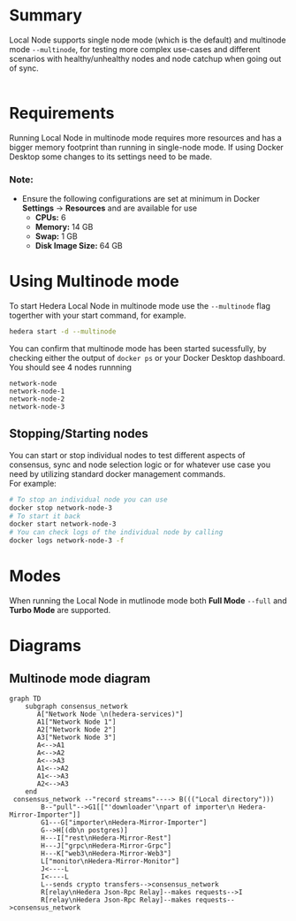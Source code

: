 # Summary

Local Node supports single node mode (which is the default) and multinode mode `--multinode`, for testing more complex use-cases and different scenarios with healthy/unhealthy nodes and node catchup when going out of sync.
<br><br>

# Requirements

Running Local Node in multinode mode requires more resources and has a bigger memory footprint than running in single-node mode. If using Docker Desktop some changes to its settings need to be made.

### Note:

- Ensure the following configurations are set at minimum in Docker **Settings** -> **Resources** and are available for use
  - **CPUs:** 6
  - **Memory:** 14 GB
  - **Swap:** 1 GB
  - **Disk Image Size:** 64 GB

# Using Multinode mode
To start Hedera Local Node in multinode mode use the `--multinode` flag togerther with your start command, for example.

```bash
hedera start -d --multinode
```
You can confirm that multinode mode has been started sucessfully, by checking either the output of `docker ps` or your Docker Desktop dashboard.  
You should see 4 nodes runnning
```
network-node
network-node-1
network-node-2
network-node-3
```

## Stopping/Starting nodes
You can start or stop individual nodes to test different aspects of consensus, sync and node selection logic or for whatever use case you need by utilizing standard docker management commands.  
For example:
```bash
# To stop an individual node you can use
docker stop network-node-3
# To start it back 
docker start network-node-3
# You can check logs of the individual node by calling
docker logs network-node-3 -f
```

# Modes

When running the Local Node in mutlinode mode both **Full Mode** `--full` and **Turbo Mode** are supported.

# Diagrams


## Multinode mode diagram

```mermaid
graph TD
    subgraph consensus_network
       A["Network Node \n(hedera-services)"]
       A1["Network Node 1"]
       A2["Network Node 2"]
       A3["Network Node 3"]
       A<-->A1
       A<-->A2
       A<-->A3
       A1<-->A2
       A1<-->A3
       A2<-->A3
    end
 consensus_network --"record streams"----> B((("Local directory")))
        B--"pull"-->G1[["'downloader'\npart of importer\n Hedera-Mirror-Importer"]]
        G1---G["importer\nHedera-Mirror-Importer"]
        G-->H[(db\n postgres)]
        H---I["rest\nHedera-Mirror-Rest"]
        H---J["grpc\nHedera-Mirror-Grpc"]
        H---K["web3\nHedera-Mirror-Web3"]
        L["monitor\nHedera-Mirror-Monitor"]
        J<----L
        I<----L
        L--sends crypto transfers-->consensus_network
        R[relay\nHedera Json-Rpc Relay]--makes requests-->I
        R[relay\nHedera Json-Rpc Relay]--makes requests-->consensus_network
```
